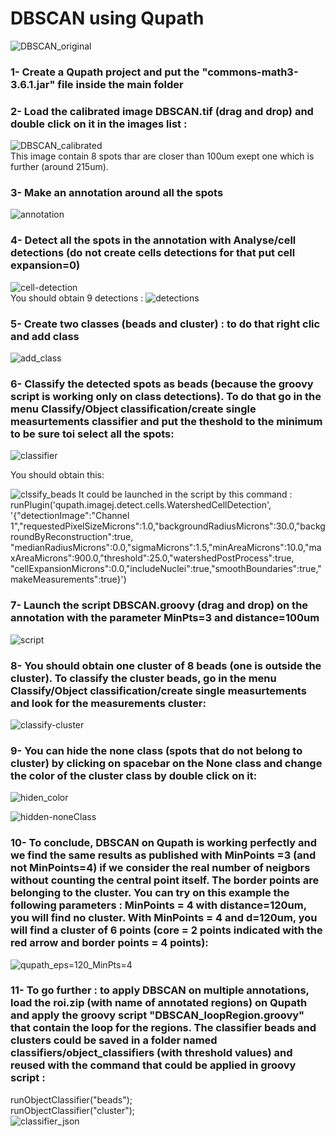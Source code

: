 # DBSCAN using Qupath
![DBSCAN_original](https://user-images.githubusercontent.com/41480459/221807462-691ec9cb-4749-4757-831f-b5a27e4f5594.jpg)

### 1- Create a Qupath project and put the "commons-math3-3.6.1.jar" file inside the main folder
### 2- Load the calibrated image DBSCAN.tif (drag and drop) and double click on it in the images list :
![DBSCAN_calibrated](https://user-images.githubusercontent.com/41480459/221814110-c531f378-4c65-4dc5-90e4-9edfded4a95c.jpg)  
This image contain 8 spots thar are closer than 100um exept one which is further (around 215um).
### 3- Make an annotation around all the spots
![annotation](https://user-images.githubusercontent.com/41480459/221815023-48e75e81-a894-48a0-82dc-0302bdc1f7fd.jpg)

### 4- Detect all the spots in the annotation with Analyse/cell detections (do not create cells detections for that put cell expansion=0) 
![cell-detection](https://user-images.githubusercontent.com/41480459/221813921-ec4f5223-b6ae-4272-934d-da2c889a9d4c.jpg)  
You should obtain 9 detections :
![detections](https://user-images.githubusercontent.com/41480459/221815892-4c27944e-c890-401c-b282-36e2bb3f8ae4.jpg)

### 5- Create two classes (beads and cluster) :  to do that right clic and add class
![add_class](https://user-images.githubusercontent.com/41480459/221811011-e6f70a95-bc7a-44b9-88b5-ce847cd01861.jpg)

### 6- Classify the detected spots as beads (because the groovy script is working only on class detections). To do that go in the menu Classify/Object classification/create single measurtements classifier and put the theshold to the minimum to be sure toi select all the spots:
![classifier](https://user-images.githubusercontent.com/41480459/221810259-54957572-417e-4a11-82a5-dbfa86b63006.jpg) 

You should obtain this:  

![clssify_beads](https://user-images.githubusercontent.com/41480459/221817329-15713c7a-efd4-477d-9199-1e8db123f983.jpg)
It could be launched in the script by this command : runPlugin('qupath.imagej.detect.cells.WatershedCellDetection', 
'{"detectionImage":"Channel 1","requestedPixelSizeMicrons":1.0,"backgroundRadiusMicrons":30.0,"backgroundByReconstruction":true,
"medianRadiusMicrons":0.0,"sigmaMicrons":1.5,"minAreaMicrons":10.0,"maxAreaMicrons":900.0,"threshold":25.0,"watershedPostProcess":true,
"cellExpansionMicrons":0.0,"includeNuclei":true,"smoothBoundaries":true,"makeMeasurements":true}')  
### 7- Launch the script DBSCAN.groovy (drag and drop) on the annotation with the parameter MinPts=3 and distance=100um
![script](https://user-images.githubusercontent.com/41480459/221812388-2bc9e235-c0a6-4ed4-ad8b-d34fdcc522be.jpg)

### 8- You should obtain one cluster of 8 beads (one is outside the cluster). To classify the cluster beads, go in the menu Classify/Object classification/create single measurtements and look for the measurements cluster:  
![classify-cluster](https://user-images.githubusercontent.com/41480459/221818430-1a6f751e-38f1-41ad-abe2-b82bd9017cc0.jpg)

### 9- You can hide the none class (spots that do not belong to cluster) by clicking on spacebar on the None class and change the color of the cluster class by double click on it: 
![hiden_color](https://user-images.githubusercontent.com/41480459/221819041-4703c11e-fed1-43cc-94d7-a0d3b3804d5a.jpg)  

![hidden-noneClass](https://user-images.githubusercontent.com/41480459/221821804-e73f68e8-c50b-4ee2-9e1d-0c1399af7f0c.jpg)

### 10- To conclude, DBSCAN on Qupath is working perfectly and we find the same results as published with MinPoints =3 (and not MinPoints=4) if we consider the real number of neigbors without counting the central point itself. The border points are belonging to the cluster. You can try on this example the following parameters : MinPoints = 4 with distance=120um, you will find no cluster. With MinPoints = 4 and d=120um, you will find a cluster of 6 points (core = 2 points indicated with the red arrow and border points = 4 points):  
![qupath_eps=120_MinPts=4](https://user-images.githubusercontent.com/41480459/221825032-60816e23-f0d1-4fc9-bcfc-f047fcaae450.jpg)

### 11- To go further : to apply DBSCAN on multiple annotations, load the roi.zip (with name of annotated regions) on Qupath and apply the groovy script "DBSCAN_loopRegion.groovy" that contain the loop for the regions. The classifier beads and clusters could be saved in a folder named classifiers/object_classifiers (with threshold values) and reused with the command that could be applied in groovy script :  
runObjectClassifier("beads");  
runObjectClassifier("cluster");  
![classifier_json](https://user-images.githubusercontent.com/41480459/221878177-82c5ae47-3fc4-4ae3-a820-c274615896d8.jpg)

